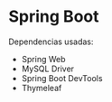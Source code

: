# Spring Boot 

Dependencias usadas: 
* Spring Web
* MySQL Driver
* Spring Boot DevTools
* Thymeleaf

